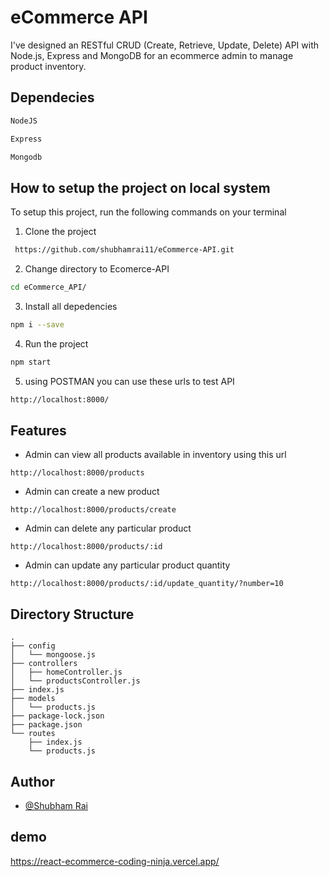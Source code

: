 
# eCommerce API

I've designed an RESTful CRUD (Create, Retrieve, Update, Delete) API with Node.js, Express and MongoDB for an ecommerce admin to manage product inventory.

## Dependecies

```bash
NodeJS
```

```bash
Express
```

```bash
Mongodb
```
## How to setup the project on local system

To setup this project, run the following commands on your terminal

 1. Clone the project

```bash
 https://github.com/shubhamrai11/eCommerce-API.git
```

2. Change directory to Ecomerce-API 

```bash
cd eCommerce_API/
```

3. Install all depedencies

```bash
npm i --save
```

4. Run the project

```bash
npm start
```

5. using POSTMAN you can use these urls to test API

```bash
http://localhost:8000/
```





## Features

- Admin can view all products available in inventory using this url

```
http://localhost:8000/products
```
- Admin can create a new product

```
http://localhost:8000/products/create
```
- Admin can delete any particular product

```
http://localhost:8000/products/:id
```
- Admin can update any particular product quantity

```
http://localhost:8000/products/:id/update_quantity/?number=10
```


## Directory Structure

```
.
├── config
│   └── mongoose.js
├── controllers
│   ├── homeController.js
│   └── productsController.js
├── index.js
├── models
│   └── products.js
├── package-lock.json
├── package.json
└── routes
    ├── index.js
    └── products.js

```

## Author

- [@Shubham Rai](https://github.com/shubhamrai11/eCommerce-API.git)


## demo
 https://react-ecommerce-coding-ninja.vercel.app/



